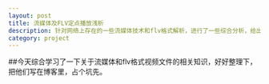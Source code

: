 ```yaml
---
layout: post
title: 流媒体及FLV定点播放浅析
description: 针对网络上存在的一些流媒体技术和flv格式解析，进行了一些综合分析，给出了定点播放的原理。
category: project
---
```


##今天综合学习了一下关于流媒体和flv格式视频文件的相关知识，好好整理下，把他们写在博客里，占个坑先。

